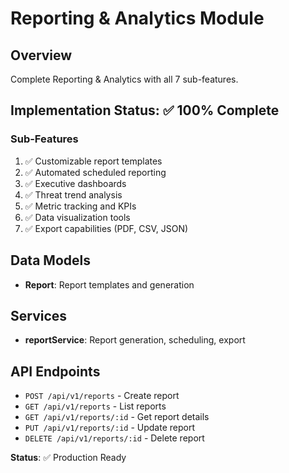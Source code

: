 # Reporting & Analytics Module

## Overview
Complete Reporting & Analytics with all 7 sub-features.

## Implementation Status: ✅ 100% Complete

### Sub-Features
1. ✅ Customizable report templates
2. ✅ Automated scheduled reporting
3. ✅ Executive dashboards
4. ✅ Threat trend analysis
5. ✅ Metric tracking and KPIs
6. ✅ Data visualization tools
7. ✅ Export capabilities (PDF, CSV, JSON)

## Data Models
- **Report**: Report templates and generation

## Services
- **reportService**: Report generation, scheduling, export

## API Endpoints
- `POST /api/v1/reports` - Create report
- `GET /api/v1/reports` - List reports
- `GET /api/v1/reports/:id` - Get report details
- `PUT /api/v1/reports/:id` - Update report
- `DELETE /api/v1/reports/:id` - Delete report

**Status**: ✅ Production Ready
